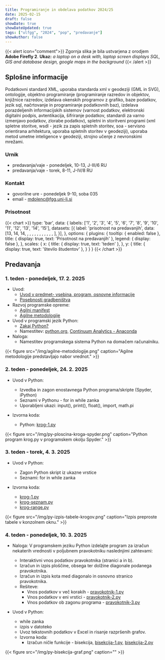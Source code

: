 ```yaml
---
title: Programiranje in obdelava podatkov 2024/25
date: 2025-02-15
draft: false
showDate: true
showDateUpdated: true
tags: ["ulfgg", "2024", "pop", "predavanje"]
showAuthor: false
---
```


{{< alert icon="comment">}}
Zgornja slika je bila ustvarjena z orodjem **Adobe Firefly 2**.
**Ukaz:** *a laptop on a desk with, laptop screen displays SQL, GIS and database design, google maps in the background*
{{< /alert >}}

## Splošne informacije

Podatkovni standard XML, uporaba standarda xml v geodeziji (GML in SVG), ontologije, objektno programiranje (programiranje razredov in objektov, knjižnice razredov, izdelava okenskih programov z grafiko, baze podatkov, jezik sql, načrtovanje in programiranje podatkovnih baz), izdelava porazdeljenih informacijskih sistemov (varnost podatkov, elektronski digitalni podpis, avtentikacija, šifriranje podatkov, standardi za varno izmenjavo podatkov, zlorabe podatkov), spletni in storitveni programi (xml spletne storitve, wsdl - jezik za zapis spletnih storitev, soa - servisno orientirana arhitektura, uporaba spletnih storitev v geodeziji), uporaba metod umetne inteligence v geodeziji, strojno učenje z nevronskimi mrežami.

### Urnik

- predavanja/vaje - ponedeljek, 10-13, J-III/6 RU
- predavanja/vaje - torek, 8-11, J-IV/8 RU

### Kontakt

- govorilne ure - ponedeljek 9-10, soba 035
- email - [mdolenc@fgg.uni-lj.si](mailto:mdolenc@fgg.uni-lj.si)

### Prisotnost

{{< chart >}}
type: 'bar',
data: {
  labels: ['1', '2', '3', '4', '5', '6', '7', '8', '9', '10', '11', '12', '13', '14', '15'],
  datasets: [{
    label: 'prisotnost na predavanjih',
    data: [13, 14, 14, , , , , , , , , , , , ],
  }],
},
options: {
	plugins: {
		tooltip: {
			enabled: false
		},
		title: {
			display: true,
			text: 'Prisotnost na predavanjih'
		},
		legend: {
			display: false
		},
	},
	scales: {
		x: {
			title: {
          		display: true,
          		text: 'teden'
	        },
		},
		y: {
			title: {
          		display: true,
          		text: 'število študentov'
	        },
		}
	}
}
{{< /chart >}}

## Predavanja

### 1. teden - ponedeljek, 17. 2. 2025

- Uvod:
	* [Uvod v predmet- vsebina, program, osnovne informacije](/files/pop-2024.pdf)
	* [Posebnosti gradbeništva](/files/posebnosti-gradbenistva.pdf)
- Razvoj programske opreme:
	* [Agilni manifest](/files/agilni-manifest.pdf)
	* [Agilne metodologije](/files/agilne-metodologije.pdf)
- Uvod v programski jezik Python:
	* [Zakaj Python?](/files/zakaj-python.pdf)
	* Namestitev: [python.org](http://python.org), [Continuum Analytics - Anaconda](https://www.anaconda.com/download)
- Naloga:
	* Namestitev programskega sistema Python na domačem računalniku.
		
{{< figure src="/img/agilne-metodologije.png" caption="Agilne metodologije predstavljajo nabor vrednot." >}}

### 2. teden - ponedeljek, 24. 2. 2025

- Uvod v Python:
	* Izvedba in zagon enostavnega Python programa/skripte (Spyder, iPython)
	* Seznami v Pythonu - for in while zanka
	* Uporabljeni ukazi: input(), print(), float(), import, math.pi

- Izvorna koda:
	* Python: [krog-1.py](/src/python/krog-1.py)

{{< figure src="/img/py-ploscina-kroga-spyder.png" caption="Python program krog.py v programskem okolju Spyder." >}}

### 3. teden - torek, 4. 3. 2025

- Uvod v Python:
	- Zagon Python skript iz ukazne vrstice
	- Seznami: for in while zanka

- Izvorna koda:
	* [krog-1.py](/src/python/krog-1.py")
	* [krog-seznam.py](/src/python/krog-seznam.py")
	* [krog-range.py](/src/python/krog-range.py")

{{< figure src="/img/py-izpis-tabele-krogov.png" caption="Izpis preproste tabele v konzolnem oknu." >}}

### 4. teden - ponedeljek, 10. 3. 2025

- Naloga: V programskem jeziku Python izdelajte program za izračun nekaterih vrednosti v poljubnem pravokotniku naslednjimi zahtevami:
	- Interaktivni vnos podatkov pravokotnika (stranici a in b).
	- Izračun in izpis ploščine, obsega ter dolžine diagonale podanega pravokotnika.
	- Izračun in izpis kota med diagonalo in osnovno stranico pravokotnika.
	- Rešiteve: 
		- Vnos podatkov v več korakih - [pravokotnik-1.py](/src/python/pravokotnik-1.py)
		- Vnos podatkov v eni vrstici - [pravokotnik-2.py](/src/python/pravokotnik-2.py)
		- Vnos podatkov ob zagonu programa - [pravokotnik-3.py](/src/python/pravokotnik-3.py)

- Uvod v Python:
	- while zanka
    - izpis v datoteko
	- Uvoz tekstovnih podatkov v Excel in risanje razpršenih grafov.
	- Izvorna koda:
    	- Izračun ničle funkcije - bisekcija, [bisekcija-1.py](/src/python/bisekcija-1.py), [bisekcija-2.py](/src/python/bisekcija-2.py)

{{< figure src="/img/py-bisekcija-graf.png" caption="" >}}
